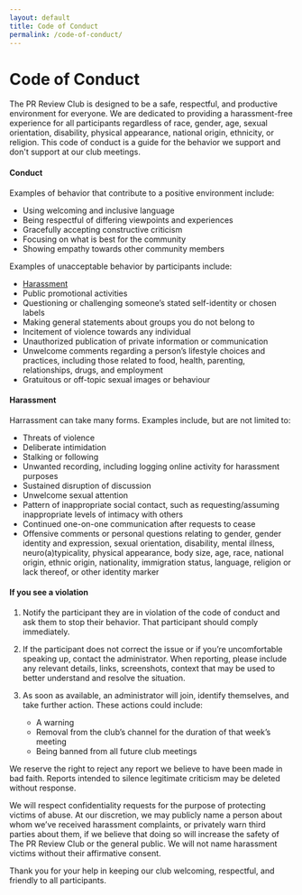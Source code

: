 ```yaml
---
layout: default
title: Code of Conduct
permalink: /code-of-conduct/
---
```


# Code of Conduct

The PR Review Club is designed to be a safe, respectful, and productive
environment for everyone. We are dedicated to providing a harassment-free
experience for all participants regardless of race, gender, age, sexual
orientation, disability, physical appearance, national origin, ethnicity, or
religion. This code of conduct is a guide for the behavior we support and don't
support at our club meetings. 

#### Conduct

Examples of behavior that contribute to a positive environment include:

- Using welcoming and inclusive language
- Being respectful of differing viewpoints and experiences
- Gracefully accepting constructive criticism
- Focusing on what is best for the community
- Showing empathy towards other community members

Examples of unacceptable behavior by participants include:

- [Harassment](#harassment)
- Public promotional activities 
- Questioning or challenging someone’s stated self-identity or chosen labels
- Making general statements about groups you do not belong to
- Incitement of violence towards any individual
- Unauthorized publication of private information or communication
- Unwelcome comments regarding a person’s lifestyle choices and practices,
  including those related to food, health, parenting, relationships, drugs, and
  employment
- Gratuitous or off-topic sexual images or behaviour 

#### Harassment

Harrassment can take many forms. Examples include, but are not limited to:

- Threats of violence
- Deliberate intimidation
- Stalking or following
- Unwanted recording, including logging online activity for harassment purposes
- Sustained disruption of discussion
- Unwelcome sexual attention
- Pattern of inappropriate social contact, such as requesting/assuming
  inappropriate levels of intimacy with others
- Continued one-on-one communication after requests to cease
- Offensive comments or personal questions relating to gender, gender identity
  and expression, sexual orientation, disability, mental illness,
  neuro(a)typicality, physical appearance, body size, age, race, national origin,
  ethnic origin, nationality, immigration status, language, religion or lack
  thereof, or other identity marker

#### If you see a violation

1. Notify the participant they are in violation of the code of conduct and ask
   them to stop their behavior. That participant should comply immediately.

2. If the participant does not correct the issue or if you’re uncomfortable
   speaking up, contact the administrator. When reporting, please include any
   relevant details, links, screenshots, context that may be used to better
   understand and resolve the situation. 

3. As soon as available, an administrator will join, identify themselves, and
   take further action. These actions could include:

    - A warning
    - Removal from the club’s channel for the duration of that week’s meeting  
    - Being banned from all future club meetings 

We reserve the right to reject any report we believe to have been made in bad
faith. Reports intended to silence legitimate criticism may be deleted without
response.

We will respect confidentiality requests for the purpose of protecting victims
of abuse. At our discretion, we may publicly name a person about whom we’ve
received harassment complaints, or privately warn third parties about them, if
we believe that doing so will increase the safety of The PR Review Club or the
general public. We will not name harassment victims without their affirmative
consent.

Thank you for your help in keeping our club welcoming, respectful, and friendly
to all participants.
